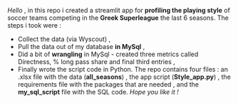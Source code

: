 _Hello_ ,
in this repo i created a streamlit app for **profiling the playing style** of soccer teams competing in the **Greek
Superleague** the last 6 seasons.
The steps i took were :
- Collect the data (via Wyscout) ,
- Pull the data out of my database **in MySql** ,
- Did a bit of **wrangling** in MySql - created three metrics called Directness, % long pass share and final third entries ,
- Finally wrote the script code in Python.
The repo contains four files : an .xlsx file with the data (**all_seasons**) , the app script (**Style_app.py**) ,
the requirements file with the packages that are needed , and the **my_sql_script** file with the SQL code.
_Hope you like it !_
